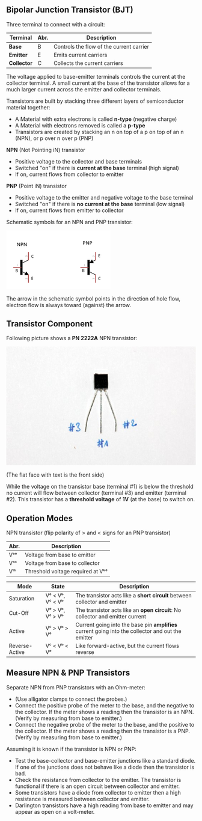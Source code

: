 ## Bipolar Junction Transistor (BJT)

Three terminal to connect with a circuit:

| Terminal       | Abr. | Description                              |
|----------------|------|------------------------------------------|
| **Base**       | B    | Controls the flow of the current carrier |
| **Emitter**    | E    | Emits current carriers                   |
| **Collector**  | C    | Collects the current carriers            |

The voltage applied to base-emitter terminals controls the current at the 
collector terminal. A small current at the base of the transistor 
allows for a much larger current across the emitter and collector terminals.

Transistors are built by stacking three different layers of semiconductor
material together:

* A Material with extra electrons is called **n-type** (negative charge)
* A Material with electrons removed is called a **p-type**
* Transistors are created by stacking an n on top of a p on top of an n (NPN),
  or p over n over p (PNP)

**NPN** (Not Pointing iN) transistor

- Positive voltage to the collector and base terminals
- Switched "on" if there is **current at the base** terminal (high signal)
- If on, current flows from collector to emitter

**PNP** (Point iN) transistor

- Positive voltage to the emitter and negative voltage to the base terminal
- Switched "on" if there is **no current at the base** terminal (low signal)
- If on, current flows from emitter to collector

Schematic symbols for an NPN and PNP transistor:

![transistor_bjt_schematic.png](transistor_bjt_schematic.png)

The arrow in the schematic symbol points in the direction of hole flow,
electron flow is always toward (against) the arrow.

## Transistor Component

Following picture shows a **PN 2222A** NPN transistor:

![transistor.jpg](transistor.jpg)

(The flat face with text is the front side)

While the voltage on the transistor base (terminal #1) is below the threshold no current will flow between collector (terminal #3) and emitter (terminal #2). This transistor has a **threshold voltage** of **1V** (at the base) to switch on.

## Operation Modes

NPN transistor (flip polarity of > and < signs for an PNP transistor)

| Abr. | Description                       |
|------|-----------------------------------|
| Vᵇᵉ  | Voltage from base to emitter      |
| Vᵇᶜ  | Voltage from base to collector    | 
| Vᵗʰ  | Threshold voltage required at Vᵇᵉ |

| Mode           | State            | Description |
|----------------|------------------|-------------|
| Saturation     | Vᵉ < Vᵇ, Vᶜ < Vᵇ | The transistor acts like a **short circuit** between collector and emitter |
| Cut-Off        | Vᵉ > Vᵇ, Vᶜ > Vᵇ | The transistor acts like an **open circuit**: No collector and emitter current |
| Active         | Vᶜ > Vᵇ > Vᵉ     | Current going into the base pin **amplifies** current going into the collector and out the emitter |
| Reverse-Active | Vᶜ < Vᵇ < Vᵉ     | Like forward-active, but the current flows reverse |

## Measure NPN & PNP Transistors

Separate NPN from PNP transistors with an Ohm-meter:

- (Use alligator clamps to connect the probes.)
- Connect the positive probe of the meter to the base, and the negative to the
  collector. If the meter shows a reading then the transistor is an NPN. (Verify
  by measuring from base to emitter.)
- Connect the negative probe of the meter to the base, and the positive to the
  collector. If the meter shows a reading then the transistor is a PNP. (Verify
  by measuring from base to emitter.)

Assuming it is known if the transistor is NPN or PNP:

- Test the base-collector and base-emitter junctions like a standard diode. If
  one of the junctions does not behave like a diode then the transistor is bad.
- Check the resistance from collector to the emitter. The transistor is functional
  if there is an open circuit between collector and emitter.
- Some transistors have a diode from collector to emitter then a high resistance
  is measured between collector and emitter.
- Darlington transistors have a high reading from base to emitter and may appear
  as open on a volt-meter.
